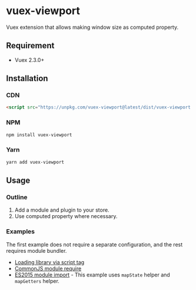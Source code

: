 # vuex-viewport
Vuex extension that allows making window size as computed property.

## Requirement
- Vuex 2.3.0+

## Installation
### CDN
```html
<script src="https://unpkg.com/vuex-viewport@latest/dist/vuex-viewport.js"></script>
```

### NPM
```sh
npm install vuex-viewport
```

### Yarn
```sh
yarn add vuex-viewport
```

## Usage
### Outline
1. Add a module and plugin to your store.
2. Use computed property where necessary.

### Examples
The first example does not require a separate configuration, and the rest requires module bundler.
- [Loading library via script tag](https://github.com/ony3000/vuex-viewport/blob/master/examples/old-school.html)
- [CommonJS module require](https://github.com/ony3000/vuex-viewport/blob/master/examples/common.js)
- [ES2015 module import](https://github.com/ony3000/vuex-viewport/blob/master/examples/esm.js) - This example uses `mapState` helper and  `mapGetters` helper.
